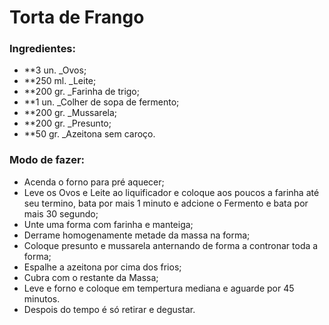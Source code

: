 # Torta de Frango

### Ingredientes:

- **3 un. _Ovos;
- **250 ml. _Leite;
- **200 gr. _Farinha de trigo;
- **1 un. _Colher de sopa de fermento;
- **200 gr. _Mussarela;
- **200 gr. _Presunto;
- **50 gr. _Azeitona sem caroço.

### Modo de fazer:

- Acenda o forno para pré aquecer;
- Leve os Ovos e Leite ao liquificador e coloque aos poucos a farinha até seu termino, bata por mais 1 minuto e adcione o Fermento e bata por mais 30 segundo;
- Unte uma forma com farinha e manteiga;
- Derrame homogenamente metade da massa na forma;
- Coloque presunto e mussarela anternando de forma a contronar toda a forma;
- Espalhe a azeitona por cima dos frios;
- Cubra com o restante da Massa;
- Leve e forno e coloque em tempertura mediana e aguarde por 45 minutos.
- Despois do tempo é só retirar e degustar.

